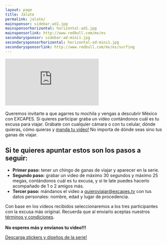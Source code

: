 ```yaml
---
layout: page
title: Jálate
permalink: jalate/
mainsponsor: sidebar-ad1.jpg
mainsponsorhorizontal: horizontal-ad1.jpg
mainsponsorlink: http://www.redbull.com/mx/es
secondarysponsor: sidebar-ad-mini1.jpg
secondarysponsorhorizontal: horizontal-ad-mini1.jpg
secondarysponsorlink: http://www.redbull.com/mx/es/surfing
---
```


<div class="main_video">
	<iframe src="https://www.youtube.com/embed/WTYXsprhc0M" frameborder="0" allowfullscreen></iframe>
</div>

<div class="about_info">
	<br>
	Queremos invitarte a que agarres tu mochila y vengas a descubrir México con </b>E<span class="xtext">X</span>CAPES</b>. Si quieres participar graba un video contándonos cuál es tu e<span class="xtext">x</span>cusa para viajar. 
	Grábate con cualquier cámara o con tu celular, dónde quieras, cómo quieras y <a href="mailto:contacto@excapes.tv" target="_blank">manda tu video!</a> No importa de dónde seas sino tus ganas de viajar.
</div>

<div class="panel data_for_email">
	<h2>Si te quieres apuntar estos son los pasos a seguir:</h2>
	<ul>
		<li><b>Primer paso:</b> tener un chingo de ganas de viajar y aparecer en la serie.
		</li>
		<li><b>Segundo paso:</b> grabar un video de máximo 30 segundos y máximo 25 megas, contándonos cuál es tu excusa, y si te late puedes hacerlo acompañado de 1 o 2 amigos más. 
		</li>
		<li><b>Tercer paso:</b> mándanos el video a <a href="mailto:quieroviajar@excapes.tv" target="_blank">quieroviajar@excapes.tv</a> con tus datos personales: nombre, edad y lugar de procedencia. 
		</li>
	</ul>
	<p>
	Con base en los vídeos recibidos seleccionaremos a los tres participantes con la e<span class="xtext">x</span>cusa más original. Recuerda que al enviarlo aceptas nuestros <a href="{{ site.baseurl }}pdfs/terminosycondiciones.pdf">términos y condiciones</a>.<br><br>
	<b>No esperes más y envíanos tu video!!!</b>
	</p>
</div>

<div class="panel descarga_material">
	<a href="{{ site.baseurl }}pdfs/promocion.pdf">
			<div class="descarga_boton">
			<p>Descarga stickers y diseños de la serie!</p>
			<div class="graphicseparator xbutton"></div>
			</div>
	</a>
</div>